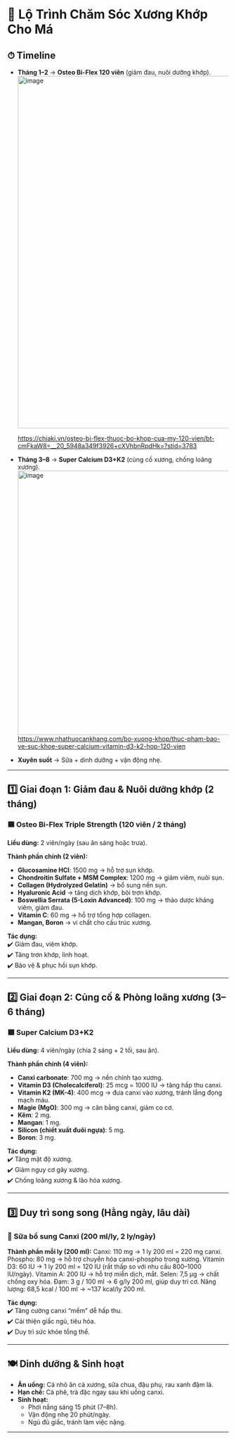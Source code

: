# 🦴 Lộ Trình Chăm Sóc Xương Khớp Cho Má

## ⏱ Timeline
- **Tháng 1–2** → **Osteo Bi-Flex 120 viên** (giảm đau, nuôi dưỡng khớp).
  <img width="800" height="800" alt="image" src="https://github.com/user-attachments/assets/9bafb6bb-e7f2-4d45-89cb-96c71a6bafc3" />
  
  https://chiaki.vn/osteo-bi-flex-thuoc-bo-khop-cua-my-120-vien/bt-cmFkaW8=__20_5948a349f3926+cXVhbnRpdHk=?stid=3783
- **Tháng 3–8** → **Super Calcium D3+K2** (củng cố xương, chống loãng xương).
  <img width="1080" height="600" alt="image" src="https://github.com/user-attachments/assets/8eb14b56-f3ce-4ce1-8357-5030c260562f" />
  https://www.nhathuocankhang.com/bo-xuong-khop/thuc-pham-bao-ve-suc-khoe-super-calcium-vitamin-d3-k2-hop-120-vien
  
- **Xuyên suốt** → Sữa + dinh dưỡng + vận động nhẹ.

---

## 1️⃣ Giai đoạn 1: Giảm đau & Nuôi dưỡng khớp (2 tháng)

### 🟦 Osteo Bi-Flex Triple Strength (120 viên / 2 tháng)
**Liều dùng:** 2 viên/ngày (sau ăn sáng hoặc trưa).  

**Thành phần chính (2 viên):**
- **Glucosamine HCl**: 1500 mg → hỗ trợ sụn khớp.  
- **Chondroitin Sulfate + MSM Complex**: 1200 mg → giảm viêm, nuôi sụn.  
- **Collagen (Hydrolyzed Gelatin)** → bổ sung nền sụn.  
- **Hyaluronic Acid** → tăng dịch khớp, bôi trơn khớp.  
- **Boswellia Serrata (5-Loxin Advanced)**: 100 mg → thảo dược kháng viêm, giảm đau.  
- **Vitamin C**: 60 mg → hỗ trợ tổng hợp collagen.  
- **Mangan, Boron** → vi chất cho cấu trúc xương.

**Tác dụng:**  
✔️ Giảm đau, viêm khớp.  
✔️ Tăng trơn khớp, linh hoạt.  
✔️ Bảo vệ & phục hồi sụn khớp.  

---

## 2️⃣ Giai đoạn 2: Củng cố & Phòng loãng xương (3–6 tháng)

### 🟩 Super Calcium D3+K2
**Liều dùng:** 4 viên/ngày (chia 2 sáng + 2 tối, sau ăn).  

**Thành phần chính (4 viên):**
- **Canxi carbonate**: 700 mg → nền chính tạo xương.  
- **Vitamin D3 (Cholecalciferol)**: 25 mcg = 1000 IU → tăng hấp thu canxi.  
- **Vitamin K2 (MK-4)**: 400 mcg → đưa canxi vào xương, tránh lắng đọng mạch máu.  
- **Magie (MgO)**: 300 mg → cân bằng canxi, giảm co cơ.  
- **Kẽm**: 2 mg.  
- **Mangan**: 1 mg.  
- **Silicon (chiết xuất đuôi ngựa)**: 5 mg.  
- **Boron**: 3 mg.  

**Tác dụng:**  
✔️ Tăng mật độ xương.  
✔️ Giảm nguy cơ gãy xương.  
✔️ Chống loãng xương & lão hóa xương.  

---

## 3️⃣ Duy trì song song (Hằng ngày, lâu dài)

### 🥛 Sữa bổ sung Canxi (200 ml/ly, 2 ly/ngày)
**Thành phần mỗi ly (200 ml):**
Canxi: 110 mg → 1 ly 200 ml = 220 mg canxi.
Phospho: 80 mg → hỗ trợ chuyển hóa canxi-phospho trong xương.
Vitamin D3: 60 IU → 1 ly 200 ml = 120 IU (rất thấp so với nhu cầu 800–1000 IU/ngày).
Vitamin A: 200 IU → hỗ trợ miễn dịch, mắt.
Selen: 7,5 µg → chất chống oxy hóa.
Đạm: 3 g / 100 ml → 6 g/ly 200 ml, giúp duy trì cơ.
Năng lượng: 68,5 kcal / 100 ml → ~137 kcal/ly 200 ml. 

**Tác dụng:**  
✔️ Tăng cường canxi “mềm” dễ hấp thu.  
✔️ Cải thiện giấc ngủ, tiêu hóa.  
✔️ Duy trì sức khỏe tổng thể.  

---

## 🍽️ Dinh dưỡng & Sinh hoạt
- **Ăn uống:** Cá nhỏ ăn cả xương, sữa chua, đậu phụ, rau xanh đậm lá.  
- **Hạn chế:** Cà phê, trà đặc ngay sau khi uống canxi.  
- **Sinh hoạt:**  
  - Phơi nắng sáng 15 phút (7–8h).  
  - Vận động nhẹ 20 phút/ngày.  
  - Ngủ đủ giấc, tránh làm việc nặng.  

---
